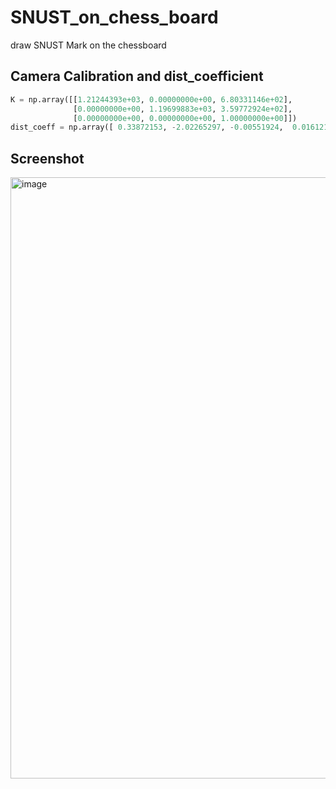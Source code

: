 # SNUST_on_chess_board
draw SNUST Mark on the chessboard
## Camera Calibration and dist_coefficient  
```python
K = np.array([[1.21244393e+03, 0.00000000e+00, 6.80331146e+02],
              [0.00000000e+00, 1.19699883e+03, 3.59772924e+02],
              [0.00000000e+00, 0.00000000e+00, 1.00000000e+00]])
dist_coeff = np.array([ 0.33872153, -2.02265297, -0.00551924,  0.01612134,  5.17598023])
```  
## Screenshot
<img width="962" alt="image" src="https://user-images.githubusercontent.com/86285421/235302108-0c4471b9-e7dd-45f2-bc09-9bc73b85234d.png">  
